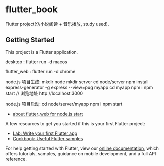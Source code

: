 # flutter_book

Flutter project(仿小说阅读 + 音乐播放, study used).

## Getting Started

This project is a Flutter application.


desktop : flutter run -d macos

flutter_web : flutter run -d chrome

node.js 项目生成:
    mkdir node
    mkdir server
    cd node/server
    npm install express-generator -g
    express --view=pug myapp
    cd myapp
    npm i
    npm start
    // 浏览地址 http://localhost:3000

node.js 项目启动:
    cd node/server/myapp
    npm i
    npm start



- [about flutter_web for node.js start](https://www.jianshu.com/p/cc1dcf3f5063)       


A few resources to get you started if this is your first Flutter project:

- [Lab: Write your first Flutter app](https://flutter.io/docs/get-started/codelab)
- [Cookbook: Useful Flutter samples](https://flutter.io/docs/cookbook)

For help getting started with Flutter, view our 
[online documentation](https://flutter.io/docs), which offers tutorials, 
samples, guidance on mobile development, and a full API reference.
